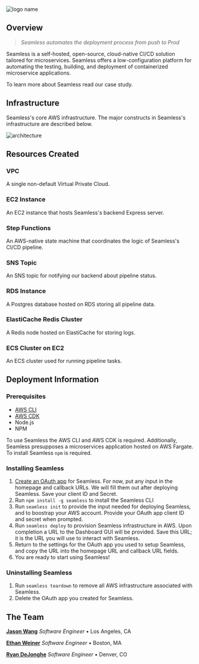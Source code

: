![logo name](https://user-images.githubusercontent.com/74154385/229306579-2e820193-cd80-417d-9ee3-bab904cca774.png)

## Overview

> _Seamless automates the deployment process from push to Prod_

Seamless is a self-hosted, open-source, cloud-native CI/CD solution tailored for microservices. Seamless offers a low-configuration platform for automating the testing, building, and deployment of containerized microservice applications.

To learn more about Seamless read our case study.

## Infrastructure

Seamless's core AWS infrastructure. The major constructs in Seamless's infrastructure are described below.

![architecture](https://user-images.githubusercontent.com/74154385/228690435-514f976b-40e0-482a-80de-3685aec20f9c.png)

## Resources Created

### VPC

A single non-default Virtual Private Cloud.

### EC2 Instance

An EC2 instance that hosts Seamless's backend Express server.

### Step Functions

An AWS-native state machine that coordinates the logic of Seamless's CI/CD pipeline.

### SNS Topic

An SNS topic for notifying our backend about pipeline status.

### RDS Instance

A Postgres database hosted on RDS storing all pipeline data.

### ElastiCache Redis Cluster

A Redis node hosted on ElastiCache for storing logs.

### ECS Cluster on EC2

An ECS cluster used for running pipeline tasks.

## Deployment Information

### Prerequisites

- [AWS CLI](https://docs.aws.amazon.com/cli/index.html)
- [AWS CDK](https://docs.aws.amazon.com/cdk/api/v2/)
- Node.js
- NPM

To use Seamless the AWS CLI and AWS CDK is required. Additionally, Seamless presupposes a microservices application hosted on AWS Fargate. To install Seamless `npm` is required.

### Installing Seamless

1. [Create an OAuth app](https://docs.github.com/en/apps/oauth-apps/building-oauth-apps/creating-an-oauth-app) for Seamless. For now, put any input in the homepage and callback URLs. We will fill them out after deploying Seamless. Save your client ID and Secret.
2. Run `npm install -g seamless` to install the Seamless CLI
3. Run `seamless init` to provide the input needed for deploying Seamless, and to boostrap your AWS account. Provide your OAuth app client ID and secret when prompted.
4. Run `seamless deploy` to provision Seamless infrastructure in AWS. Upon completion a URL to the Dashboard GUI will be provided. Save this URL; it is the URL you will use to interact with Seamless.
5. Return to the settings for the OAuth app you used to setup Seamless, and copy the URL into the homepage URL and callback URL fields.
6. You are ready to start using Seamless!

### Uninstalling Seamless

1. Run `seamless teardown` to remove all AWS infrastructure associated with Seamless.
2. Delete the OAuth app you created for Seamless.

## The Team
**<a href="https://github.com/jasonherngwang" target="_blank">Jason Wang</a>** _Software Engineer_ • Los Angeles, CA

**<a href="https://github.com/ethanjweiner" target="_blank">Ethan Weiner</a>** _Software Engineer_ • Boston, MA

**<a href="https://github.com/RDeJonghe" target="_blank">Ryan DeJonghe</a>** _Software Engineer_ • Denver, CO
